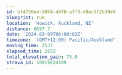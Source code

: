 ```yaml
---
id: bf4756e4-5864-49f8-aff3-d9ac5f2b39e8
blueprint: run
location: 'Howick, Auckland, NZ'
distance: 6697.7
date: '2024-03-09T00:00:02Z'
timezone: '(GMT+12:00) Pacific/Auckland'
moving_time: 2537
elapsed_time: 2652
total_elevation_gain: 75.0
strava_id: 10919624109
---
```

